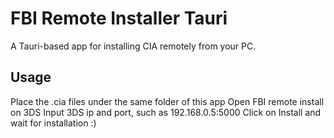 # FBI Remote Installer Tauri

A Tauri-based app for installing CIA remotely from your PC.

## Usage

Place the .cia files under the same folder of this app
Open FBI remote install on 3DS
Input 3DS ip and port, such as 192.168.0.5:5000
Click on Install and wait for installation :)
